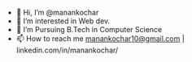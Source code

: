 - 👋 Hi, I’m @manankochar
- 👀 I’m interested in  Web dev.
- 🌱 I’m Pursuing B.Tech in Computer Science
- 📫 How to reach me manankochar10@gmail.com | linkedin.com/in/manankochar/

<!---
manankochar/manankochar is a ✨ special ✨ repository because its `README.md` (this file) appears on your GitHub profile.
You can click the Preview link to take a look at your changes.
--->
